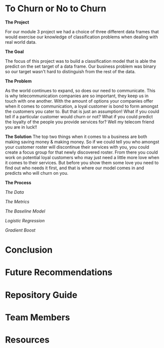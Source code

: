 # To Churn or No to Churn

**The Project**

For our module 3 project we had a choice of three different data frames that would exercise our knowledge of classification problems when dealing with real world data.

**The Goal**

The focus of this project was to build a classification model that is able the predict on the set target of a data frame. Our business problem was binary so our target wasn't hard to distinguish from the rest of the data. 

**The Problem**

As the world continues to expand, so does our need to communicate. This is why telecommunication companies are so important, they keep us in touch with one another. With the amount of options your companies offer when it comes to communication, a loyal customer is bond to form amongst the customers you cater to. But that is just an assumption! What if you could tell if a particular customer would churn or not? What if you could predict the loyalty of the people you provide services for? Well my telecom friend you are in luck!!


**The Solution**
The top two things when it comes to a business are both making saving money & making money. So if we could tell you who amongst your customer roster will discontinue their services with you, you could create a focus group for that newly discovered roster. From there you could work on potential loyal customers who may just need a little more love when it comes to their services. But before you show them some love you need to find out who needs it first, and that is where our model comes in and predicts who will churn on you. 


**The Process**

*The Data*

*The Metrics*

*The Baseline Model*

*Logistic Regression*

*Gradient Boost*



# Conclusion

# Future Recommendations

# Repository Guide

# Team Members 

# Resources


